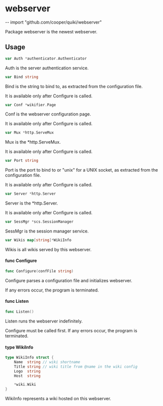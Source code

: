 # webserver
--
    import "github.com/cooper/quiki/webserver"

Package webserver is the newest webserver.

## Usage

```go
var Auth *authenticator.Authenticator
```
Auth is the server authentication service.

```go
var Bind string
```
Bind is the string to bind to, as extracted from the configuration file.

It is available only after Configure is called.

```go
var Conf *wikifier.Page
```
Conf is the webserver configuration page.

It is available only after Configure is called.

```go
var Mux *http.ServeMux
```
Mux is the *http.ServeMux.

It is available only after Configure is called.

```go
var Port string
```
Port is the port to bind to or "unix" for a UNIX socket, as extracted from the
configuration file.

It is available only after Configure is called.

```go
var Server *http.Server
```
Server is the *http.Server.

It is available only after Configure is called.

```go
var SessMgr *scs.SessionManager
```
SessMgr is the session manager service.

```go
var Wikis map[string]*WikiInfo
```
Wikis is all wikis served by this webserver.

#### func  Configure

```go
func Configure(confFile string)
```
Configure parses a configuration file and initializes webserver.

If any errors occur, the program is terminated.

#### func  Listen

```go
func Listen()
```
Listen runs the webserver indefinitely.

Configure must be called first. If any errors occur, the program is terminated.

#### type WikiInfo

```go
type WikiInfo struct {
	Name  string // wiki shortname
	Title string // wiki title from @name in the wiki config
	Logo  string
	Host  string

	*wiki.Wiki
}
```

WikiInfo represents a wiki hosted on this webserver.
